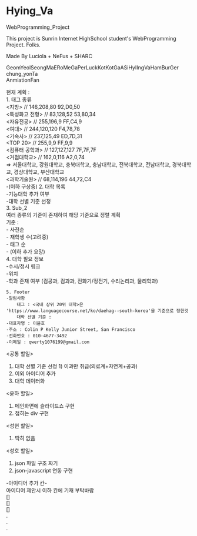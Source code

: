 # Hying_Va
 WebProgramming_Project

 This project is Sunrin Internet HighSchool student's WebProgramming Project. Folks.
 
 Made By Luciola + NeFus + SHARC

 GeomYeolSeongMaERoMeGaPerLuckKotKotGaASiHyIIngVaHamBurGer  
 chung_yonTa  
 AnmiationFan  

 현재 계획 :  
    1. 태그 종류  
        <지방>                  // 146,208,80  92,D0,50  
        <특성화고 전형>         // 83,128,52    53,80,34  
        <자유전공>              // 255,196,9    FF,C4,9  
        <여대>                  // 244,120,120  F4,78,78  
        <기숙사>                // 237,125,49   ED,7D,31  
        <TOP 20>                // 255,9,9      FF,9,9  
        <컴퓨터 공학과>         // 127,127,127  7F,7F,7F  
        <거점대학교>            //  162,0,116   A2,0,74  
            => 서울대학교, 강원대학교, 충북대학교, 충남대학교, 전북대학교, 전남대학교, 경북대학교, 경상대학교, 부산대학교  
        <과학기술원>            // 68,114,196   44,72,C4  
        -(이하 구상중) 
    2. 대학 목록  
        -기능대학 추가 여부  
        -대학 선별 기준 선정  
    3. Sub_2  
        여러 종류의 기준이 존재하여 해당 기준으로 정렬 계획  
        기준 :  
            - 사전순  
            - 재학생 수(고려중)  
            - 태그 순  
            - (이하 추가 요망)  
    4. 대학 필요 정보  
        -수시/정시 링크  
        -위치  
        -학과 존재 여부 (컴공과, 컴과과, 전화기/정전기, 수리논리과, 물리학과)  
  
    5. Footer  
    -알림사항
        태그 : <국내 상위 20위 대학>은 'https://www.languagecourse.net/ko/daehag--south-korea'을 기준으로 정한것  
        대학 선별 기준 :   
    -대표자명 : 이윤호  
    -주소 : Colin P Kelly Junior Street, San Francisco  
    -전화번호 : 010-4677-3492  
    -이메일 : qwerty1076199@gmail.com  
  
<공통 할일>  
1. 대학 선별 기준 선정    1) 이과만 취급(의료계+자연계+공과)  
2. 이외 아이디어 추가  
3. 대학 데이터화   
  
<윤하 할일>  
1. 메인화면에 슬라이드쇼 구현  
2. 접히는 div 구현  
  
<성현 할일>  
1. 딱히 없음  
  
<성호 할일>
1. json 파일 구조 짜기  
2. json-javascript 연동 구현  
  
-아이디어 추가 칸-  
    아이디어 제안시 이하 칸에 기재 부탁바람  
[]  
[]  
[]  
.  
.  
.
